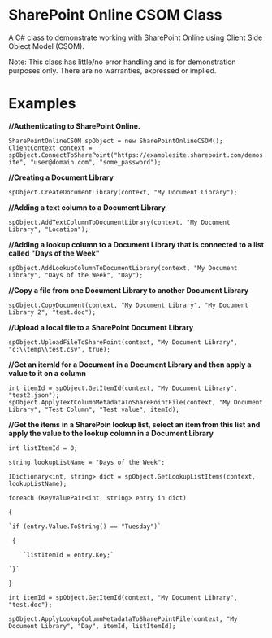 # SharePoint Online CSOM Class
A C# class to demonstrate working with SharePoint Online using Client Side Object Model (CSOM).

Note: This class has little/no error handling and is for demonstration purposes only. There are no warranties, expressed or implied.

# Examples

**//Authenticating to SharePoint Online.**

`SharePointOnlineCSOM spObject = new SharePointOnlineCSOM();`
`ClientContext context = spObject.ConnectToSharePoint("https://examplesite.sharepoint.com/demosite", "user@domain.com", "some_password");`

**//Creating a Document Library**

`spObject.CreateDocumentLibrary(context, "My Document Library");`

**//Adding a text column to a Document Library**

`spObject.AddTextColumnToDocumentLibrary(context, "My Document Library", "Location");`

**//Adding a lookup column to a Document Library that is connected to a list called "Days of the Week"**

`spObject.AddLookupColumnToDocumentLibrary(context, "My Document Library", "Days of the Week", "Day");`

**//Copy a file from one Document Library to another Document Library**

`spObject.CopyDocument(context, "My Document Library", "My Document Library 2", "test.doc");`

**//Upload a local file to a SharePoint Document Library**

`spObject.UploadFileToSharePoint(context, "My Document Library", "c:\\temp\\test.csv", true);`

**//Get an itemId for a Document in a Document Library and then apply a value to it on a column**

`int itemId = spObject.GetItemId(context, "My Document Library", "test2.json");`
`spObject.ApplyTextColumnMetadataToSharePointFile(context, "My Document Library", "Test Column", "Test value", itemId);`

**//Get the items in a SharePoin lookup list, select an item from this list and apply the value to the lookup column in a Document Library**

`int listItemId = 0;`

`string lookupListName = "Days of the Week";`

`IDictionary<int, string> dict = spObject.GetLookupListItems(context, lookupListName);`

`foreach (KeyValuePair<int, string> entry in dict)`

`{`

    `if (entry.Value.ToString() == "Tuesday")`
    
   ` {`
   
        `listItemId = entry.Key;`
        
    `}`
    
`}`

`int itemId = spObject.GetItemId(context, "My Document Library", "test.doc");`

`spObject.ApplyLookupColumnMetadataToSharePointFile(context, "My Document Library", "Day", itemId, listItemId);`

